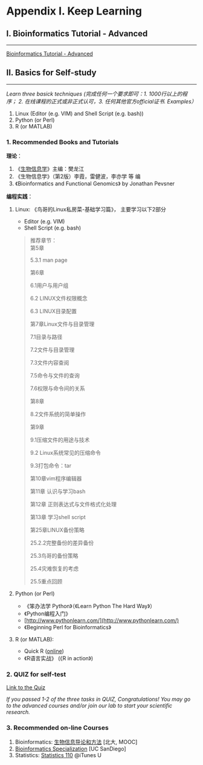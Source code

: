 # Appendix I. Keep Learning

## I. Bioinformatics Tutorial - Advanced

---

[Bioinformatics Tutorial - Advanced](http://lulab.gitbook.io)

## 

## II. Basics for Self-study

---

_Learn three basick techniques \(完成任何一个要求即可：1. 1000行以上的程序； 2. 在线课程的正式或非正式认可，3. 任何其他官方official证书. Examples）_

1. Linux \(Editor \(e.g. VIM\) and Shell Script \(e.g. bash\)\)
2. Python \(or Perl\)
3. R \(or MATLAB\)

### 1. Recommended Books and Tutorials

**理论**：

1. 《[生物信息学](http://ibi.zju.edu.cn/bioinplant/courses/jianyaomulu.htm)》主编：樊龙江
2. 《生物信息学》（第2版）李霞，雷健波，李亦学 等 编
3. 《Bioinformatics and Functional Genomics》 by Jonathan Pevsner

**编程实践**：

1. Linux: 《鸟哥的Linux私房菜-基础学习篇》， 主要学习以下2部分

   * Editor \(e.g. VIM\)  
   * Shell Script \(e.g. bash\)

   > 推荐章节：  
   > 第5章
   >
   > 5.3.1 man page
   >
   > 第6章
   >
   > 6.1用户与用户组
   >
   > 6.2 LINUX文件权限概念
   >
   > 6.3 LINUX目录配置
   >
   > 第7章Linux文件与目录管理
   >
   > 7.1目录与路径
   >
   > 7.2文件与目录管理
   >
   > 7.3文件内容查阅
   >
   > 7.5命令与文件的查询
   >
   > 7.6权限与命令间的关系
   >
   > 第8章
   >
   > 8.2文件系统的简单操作
   >
   > 第9章
   >
   > 9.1压缩文件的用途与技术
   >
   > 9.2 Linux系统常见的压缩命令
   >
   > 9.3打包命令：tar
   >
   > 第10章vim程序编辑器
   >
   > 第11章 认识与学习bash
   >
   > 第12章 正则表达式与文件格式化处理
   >
   > 第13章 学习shell script
   >
   > 第25章LINUX备份策略
   >
   > 25.2.2完整备份的差异备份
   >
   > 25.3鸟哥的备份策略
   >
   > 25.4灾难恢复的考虑
   >
   > 25.5重点回顾

2. Python \(or Perl\)

   * 《笨办法学 Python》（《Learn Python The Hard Way》） 
   * 《Python编程入门》
   * [http://www.pythonlearn.com/](http://www.pythonlearn.com/)
   * 《Beginning Perl for Bioinformatics》

3. R \(or MATLAB\):
   * Quick R \([online](http://www.statmethods.net/)\)
   * 《R语言实战》 \(《R in action》\)

### 2. QUIZ for self-test

[Link to the Quiz](https://jianguoyun.com/p/Dam5hOYQ0NLuBRj4kQ4#dir=%2Fquiz::mode=0)

_If you passed 1-2 of the three tasks in QUIZ, Congratulations! You may go to the advanced courses and/or join our lab to start your scientific research._

### 3. Recommended on-line Courses

1. Bioinformatics: [生物信息导论和方法](https://www.coursera.org/course/pkubioinfo) \[北大, MOOC\]
2. [Bioinformatics Specialization](https://www.coursera.org/specializations/bioinformatics?utm_medium=courseDescripTop) \[UC SanDiego\]
3. Statistics: [Statistics 110](https://itunes.apple.com/us/course/statistics-110-probability/id502492375) @iTunes U

## 




